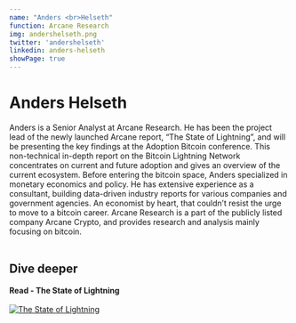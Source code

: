```yaml
---
name: "Anders <br>Helseth"
function: Arcane Research
img: andershelseth.png
twitter: 'andershelseth'
linkedin: anders-helseth
showPage: true
---
```


# Anders Helseth
 
Anders is a Senior Analyst at Arcane Research. He has been the project lead of the newly launched Arcane report, “The State of Lightning”, and will be presenting the key findings at the Adoption Bitcoin conference. This non-technical in-depth report on the Bitcoin Lightning Network concentrates on current and future adoption and gives an overview of the current ecosystem. Before entering the bitcoin space, Anders specialized in monetary economics and policy. He has extensive experience as a consultant, building data-driven industry reports for various companies and government agencies. An economist by heart, that couldn’t resist the urge to move to a bitcoin career. Arcane Research is a part of the publicly listed company Arcane Crypto, and provides research and analysis mainly focusing on bitcoin.
<br><br>

## Dive deeper


<div class="grid grid-cols-1 md:grid-cols-2 gap-5">
<div class="p-3 my-2">

**Read - The State of Lightning** <br><br>
[ ![The State of Lightning](/content/anders_state.png)](https://www.research.arcane.no/the-state-of-lightning/)
</div>

</div>

<br>


